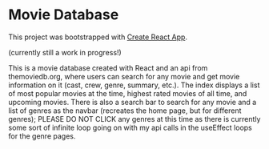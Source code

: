# Movie Database

This project was bootstrapped with [Create React App](https://github.com/facebook/create-react-app).

(currently still a work in progress!)

This is a movie database created with React and an api from themoviedb.org, where users can search for any movie and get movie information on it (cast, crew, genre, summary, etc.). The index displays a list of most popular movies at the time, highest rated movies of all time, and upcoming movies. There is also a search bar to search for any movie and a list of genres as the navbar (recreates the home page, but for different genres); PLEASE DO NOT CLICK any genres at this time as there is currently some sort of infinite loop going on with my api calls in the useEffect loops for the genre pages.
